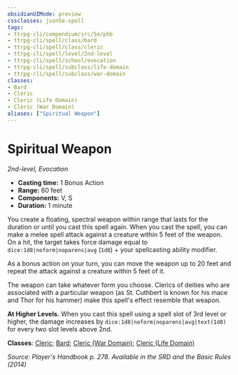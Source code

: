 ```yaml
---
obsidianUIMode: preview
cssclasses: json5e-spell
tags:
- ttrpg-cli/compendium/src/5e/phb
- ttrpg-cli/spell/class/bard
- ttrpg-cli/spell/class/cleric
- ttrpg-cli/spell/level/2nd-level
- ttrpg-cli/spell/school/evocation
- ttrpg-cli/spell/subclass/life-domain
- ttrpg-cli/spell/subclass/war-domain
classes:
- Bard
- Cleric
- Cleric (Life Domain)
- Cleric (War Domain)
aliases: ["Spiritual Weapon"]
---
```

# Spiritual Weapon
*2nd-level, Evocation*  


- **Casting time:** 1 Bonus Action
- **Range:** 60 feet
- **Components:** V, S
- **Duration:** 1 minute

You create a floating, spectral weapon within range that lasts for the duration or until you cast this spell again. When you cast the spell, you can make a melee spell attack against a creature within 5 feet of the weapon. On a hit, the target takes force damage equal to `dice:1d8|noform|noparens|avg` (`1d8`) + your spellcasting ability modifier.

As a bonus action on your turn, you can move the weapon up to 20 feet and repeat the attack against a creature within 5 feet of it.

The weapon can take whatever form you choose. Clerics of deities who are associated with a particular weapon (as St. Cuthbert is known for his mace and Thor for his hammer) make this spell's effect resemble that weapon.

**At Higher Levels.** When you cast this spell using a spell slot of 3rd level or higher, the damage increases by `dice:1d8|noform|noparens|avg|text(1d8)` for every two slot levels above 2nd.

**Classes**: [Cleric](3-Mechanics/CLI/lists/list-spells-classes-cleric.md); [Bard](3-Mechanics/CLI/lists/list-spells-classes-bard.md); [Cleric (War Domain)](3-Mechanics/CLI/lists/list-spells-classes-cleric-war-domain.md); [Cleric (Life Domain)](3-Mechanics/CLI/lists/list-spells-classes-cleric-life-domain.md)

*Source: Player's Handbook p. 278. Available in the <span title='Systems Reference Document (5.1)'>SRD</span> and the Basic Rules (2014)*